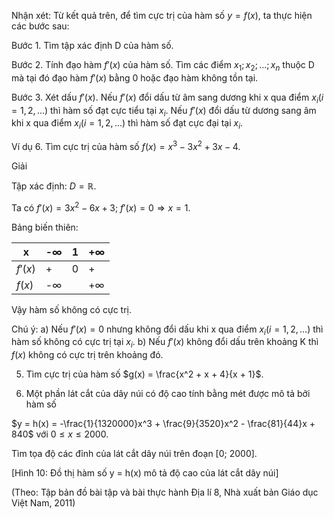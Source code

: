 Nhận xét: Từ kết quả trên, để tìm cực trị của hàm số $y = f(x)$, ta thực hiện các bước sau:

Bước 1. Tìm tập xác định D của hàm số.

Bước 2. Tính đạo hàm $f'(x)$ của hàm số. Tìm các điểm $x_1; x_2; ...; x_n$ thuộc D mà tại đó đạo hàm $f'(x)$ bằng 0 hoặc đạo hàm không tồn tại.

Bước 3. Xét dấu $f'(x)$. Nếu $f'(x)$ đổi dấu từ âm sang dương khi x qua điểm $x_i (i = 1, 2, ...)$ thì hàm số đạt cực tiểu tại $x_i$. Nếu $f'(x)$ đổi dấu từ dương sang âm khi x qua điểm $x_i (i = 1, 2, ...)$ thì hàm số đạt cực đại tại $x_i$.

Ví dụ 6. Tìm cực trị của hàm số $f(x) = x^3 - 3x^2 + 3x - 4$.

Giải

Tập xác định: $D = \mathbb{R}$.

Ta có $f'(x) = 3x^2 - 6x + 3$;
$f'(x) = 0 \Rightarrow x = 1$.

Bảng biến thiên:

x | -∞ | 1 | +∞
--- | --- | --- | ---
$f'(x)$ | + | 0 | +
$f(x)$ | -∞ | | +∞

Vậy hàm số không có cực trị.

Chú ý:
a) Nếu $f'(x) = 0$ nhưng không đổi dấu khi x qua điểm $x_i (i = 1, 2, ...)$ thì hàm số không có cực trị tại $x_i$.
b) Nếu $f'(x)$ không đổi dấu trên khoảng K thì $f(x)$ không có cực trị trên khoảng đó.

5. Tìm cực trị của hàm số $g(x) = \frac{x^2 + x + 4}{x + 1}$.

2. Một phần lát cắt của dây núi có độ cao tính bằng mét được mô tả bởi hàm số

$y = h(x) = -\frac{1}{1320000}x^3 + \frac{9}{3520}x^2 - \frac{81}{44}x + 840$ với $0 \leq x \leq 2000$.

Tìm tọa độ các đỉnh của lát cắt dây núi trên đoạn [0; 2000].

[Hình 10: Đồ thị hàm số y = h(x) mô tả độ cao của lát cắt dây núi]

(Theo: Tập bản đồ bài tập và bài thực hành Địa lí 8, Nhà xuất bản Giáo dục Việt Nam, 2011)